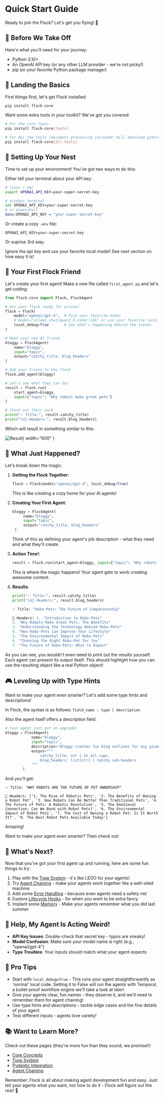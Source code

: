 # Quick Start Guide

Ready to join the Flock? Let's get you flying! 🐤

## 🚀 Before We Take Off 

Here's what you'll need for your journey:

- Python 3.10+ 
- An OpenAI API key (or any other LLM provider - we're not picky!)
- pip (or your favorite Python package manager)

## 🛬 Landing the Basics 

First things first, let's get Flock installed:

```bash
pip install flock-core
```

Want some extra tools in your toolkit? We've got you covered:

```bash
# For the core tools
pip install flock-core[tools]

# For ALL the tools (document processing included! Will download pytorch!)
pip install flock-core[all-tools]
```

## 🪹 Setting Up Your Nest 

Time to set up your environment! You've got two ways to do this:

Either tell your terminal about your API key:
```bash
# linux + mac
export OPENAI_API_KEY=your-super-secret-key

# windows terminal
set OPENAI_API_KEY=your-super-secret-key
# or powershell
$env:OPENAI_API_KEY = "your-super-secret-key"

```

Or create a cozy `.env` file:
```plaintext
OPENAI_API_KEY=your-super-secret-key
```

Or suprise 3rd way:

Ignore the api key and use your favorite local model! See next section on how easy it is!

## 🐥 Your First Flock Friend 

Let's create your first agent! Make a new file called `first_agent.py` and let's get coding:

```python
from flock.core import Flock, FlockAgent

# Get your flock ready for action!
flock = Flock(
    model="openai/gpt-4",  # Pick your favorite model
    # model="ollama_chat/qwen2.5-coder:14b" or use your favorite local model!
    local_debug=True       # See what's happening behind the scenes
)

# Meet your new AI friend
bloggy = FlockAgent(
    name="bloggy",
    input="topic",
    output="catchy_title, blog_headers"
)

# Add your friend to the flock
flock.add_agent(bloggy)

# Let's see what they can do!
result = flock.run(
    start_agent=bloggy,
    input={"topic": "Why robots make great pets"}
)

# Check out their work
print("✨ Title:", result.catchy_title)
print("\n📝 Headers:", result.blog_headers)
```

Which will result in something similar to this:

![Result](./../assets/images/getting-started/first_agent_00.png){ width="600" }



## 🤔 What Just Happened? 

Let's break down the magic:

1. **Getting the Flock Together**:
   ```python
   flock = Flock(model="openai/gpt-4", local_debug=True)
   ```
   This is like creating a cozy home for your AI agents!

2. **Creating Your First Agent**:
   ```python
   bloggy = FlockAgent(
        name="bloggy",
        input="topic",
        output="catchy_title, blog_headers"
    )
   ```
   Think of this as defining your agent's job description - what they need and what they'll create.

3. **Action Time!**:
   ```python
   result = flock.run(start_agent=bloggy, input={"topic": "Why robots make great pets"})
   ```
   This is where the magic happens! Your agent gets to work creating awesome content.

4. **Results**:
    ```python
    print("✨ Title:", result.catchy_title)
    print("\n📝 Headers:", result.blog_headers)

    ✨ Title: "Robo-Pets: The Future of Companionship"

    📝 Headers: 1. "Introduction to Robo-Pets"
    2. "Why Robots Make Great Pets: The Benefits"
    3. "Understanding the Technology Behind Robo-Pets"
    4. "How Robo-Pets Can Improve Your Lifestyle"
    5. "The Environmental Impact of Robo-Pets"
    6. "Choosing the Right Robo-Pet for You"
    7. "The Future of Robo-Pets: What to Expect"
    ```

As you can see, you wouldn't even need to print out the results yourself. Each agent can present its output itself.
This should highlight how you can use the resulting object like a real Python object!

## 🎮 Leveling Up with Type Hints 

Want to make your agent even smarter? Let's add some type hints and descriptions!

In Flock, the syntax is as follows: `field_name : type | description`

Also the agent itself offers a description field.

```python
# Your agent just got an upgrade!
bloggy = FlockAgent(
            name="bloggy",
            input="topic",
            description="Bloggy creates fun blog outlines for any given topic",
            output="""
                catchy_title: str | In all caps, 
                blog_headers: list[str] | Catchy sub-headers
            """
        )
```

And you'll get:

```
✨ Title: "WHY ROBOTS ARE THE FUTURE OF PET OWNERSHIP"

📝 Headers: ['1. The Rise of Robotic Pets', '2. The Benefits of Owning a Robot Pet', '3. How Robots Can Be Better Than Traditional Pets', '4. The Future of Pets: A Robotic Revolution', '5. The Emotional Connection: Can We Bond with Robot Pets?', '6. The Environmental Impact of Robot Pets', '7. The Cost of Owning a Robot Pet: Is It Worth It?', '8. The Best Robot Pets Available Today']
```

Amazing!

Want to make your agent even smarter? Then check out:

## 🎯 What's Next? 

Now that you've got your first agent up and running, here are some fun things to try:

1. Play with the [Type System](../core-concepts/type-system.md) - it's like LEGO for your agents!
2. Try [Agent Chaining](../features/agent-chaining.md) - make your agents work together like a well-oiled machine
3. Add some [Error Handling](../core-concepts/error-handling.md) - because even agents need a safety net
4. Explore [Lifecycle Hooks](../features/lifecycle-hooks.md) - for when you want to be extra fancy
5. Implant some [Memory](../core-concepts/memory.md) - Make your agents remember what you did last summer

## 🔧 Help, My Agent Is Acting Weird!

- **API Key Issues**: Double-check that secret key - typos are sneaky!
- **Model Confusion**: Make sure your model name is right (e.g., "openai/gpt-4")
- **Type Troubles**: Your inputs should match what your agent expects

## 🌟 Pro Tips 

- Start with `local_debug=True` - This runs your agent straightforwardly as 'normal' local code. Setting it to False will run the agents with Temporal, a bullet-proof workflow engine we'll take a look at later!
- Give your agents clear, fun names - they deserve it, and we'll need to remember them for agent chaining!
- Use type hints and descriptions - tackle edge cases and the fine details of your agent
- Test different inputs - agents love variety!

## 📚 Want to Learn More? 

Check out these pages (they're more fun than they sound, we promise!):

- [Core Concepts](../core-concepts/agents.md)
- [Type System](../core-concepts/type-system.md)
- [Pydantic Integration](../features/pydantic.md)
- [Agent Chaining](../features/agent-chaining.md)

Remember: Flock is all about making agent development fun and easy. Just tell your agents what you want, not how to do it - Flock will figure out the rest! 🚀